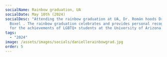 ```yaml
---
socialName: Rainbow graduation, UA
socialDate: May 10th (2024)
socialDesc: "Attending the rainbow graduation at UA, Dr. Román hoods Dr. Van
  Boxel . The rainbow graduation celebrates and provides personal recognition
  for the achievements of LGBTQ+ students at the University of Arizona. "
tags:
  - "2024"
image: /assets/images/socials/daniellerainbowgrad.jpg
order: 5
---
```

